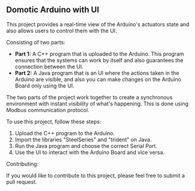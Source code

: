 ## Domotic Arduino with UI

This project provides a real-time view of the Arduino's actuators state and also allows users to control them with the UI.

Consisting of two parts:

* **Part 1:** A C++ program that is uploaded to the Arduino. This program ensures that the systems can work by itself and also guarantees the connection between the UI.
* **Part 2:** A Java program that is an UI where the actions taken in the Arduino are visible, and also you can make changes on the Arduino Board only using the UI.

The two parts of the project work together to create a synchronous environment with instant visibility of what's happening. 
This is done using Modbus communication protocol.



To use this project, follow these steps:

1. Upload the C++ program to the Arduino.
2. Import the libraries "SteelSeries" and "trident" on Java.
3. Run the Java program and choose the correct Serial Port.
4. Use the UI to interact with the Arduino Board and vice versa.

Contributing:

If you would like to contribute to this project, please feel free to submit a pull request.
